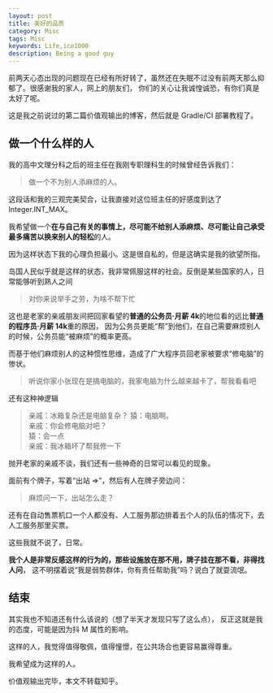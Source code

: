 ```yaml
---
layout: post
title: 美好的品质
category: Misc
tags: Misc
keywords: Life,ice1000
description: Being a good guy
---
```


前两天心态出现的问题现在已经有所好转了，虽然还在失眠不过没有前两天那么抑郁了。很感谢我的家人，网上的朋友们，
你们的关心让我诚惶诚恐，有你们真是太好了呢。

这是我之前说过的第二篇价值观输出的博客，然后就是 Gradle/CI 部署教程了。

## 做一个什么样的人

我的高中文理分科之后的班主任在我刚专职理科生的时候曾经告诉我们：

> 做一个不为别人添麻烦的人。

这段话和我的三观完美契合，让我直接对这位班主任的好感度到达了 Integer.INT_MAX。

我希望做一个**在与自己有关的事情上，尽可能不给别人添麻烦、尽可能让自己承受最多痛苦以换来别人的轻松**的人。

因为这样状态下我的心理负担最小。这是很自私的，但是这确实是我的欲望所指。

岛国人民似乎就是这样的状态，我非常佩服这样的社会。反倒是某些国家的人，日常能够听到熟人之间

> 对你来说举手之劳，为啥不帮下忙

这也是老家的亲戚朋友间把回家看望的**普通的公务员·月薪 4k**的地位看的远比**普通的程序员·月薪 14k**重的原因，
因为公务员更能“帮”到他们，在自己需要麻烦别人的时候，公务员能“被麻烦”的概率更高。

而基于他们麻烦别人的这种惯性思维，造成了广大程序员回老家被要求“修电脑”的惨状。

> 听说你家小张现在是搞电脑的，我家电脑为什么越来越卡了，帮我看看吧

还有这种神逻辑

> 亲戚：冰箱复杂还是电脑复杂？
> 猿：电脑啊。<br/>
> 亲戚：你会修电脑对吧？<br/>
> 猿：会一点<br/>
> 亲戚：我冰箱坏了帮我修一下

抛开老家的亲戚不谈，我们还有一些神奇的日常可以看见的现象。

面前有个牌子，写着“出站 =\>”，然后有人在牌子旁边问：

> 麻烦问一下，出站怎么走？

还有在自动售票机口一个人都没有、人工服务那边排着五个人的队伍的情况下，去人工服务那里买票。

这些我就不说了，日常。

**我个人是非常反感这样的行为的，那些设施放在那不用，牌子挂在那不看，非得找人问**，
这不明摆着说“我是弱势群体，你有责任帮助我”吗？说白了就耍流氓。

## 结束

其实我也不知道还有什么该说的（想了半天才发现只写了这么点），
反正这就是我的态度，可能是因为抖 M 属性的影响。

这样的人，我觉得值得敬佩，值得憧憬，在公共场合也更容易赢得尊重。

我希望成为这样的人。

价值观输出完毕，本文不转载知乎。
